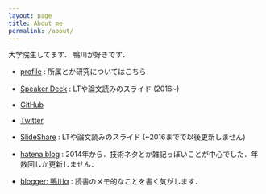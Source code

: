 ```yaml
---
layout: page
title: About me
permalink: /about/
---
```


大学院生してます．
鴨川が好きです．

- [profile](http://wkblab.github.io/member/nzw) : 所属とか研究についてはこちら
- [Speaker Deck](https://speakerdeck.com/nzw0301) : LTや論文読みのスライド (2016~)
- [GitHub](https://github.com/nzw0301)
- [Twitter](https://twitter.com/nzw0301)

- [SlideShare](http://www.slideshare.net/kentonozawa75) : LTや論文読みのスライド (~2016までで以後更新しません)
- [hatena blog](http://nzw.hatenablog.jp/) : 2014年から．技術ネタとか雑記っぽいことが中心でした．年数回しか更新しません．
- [blogger: 鴨川α](http://alphakamo.blogspot.jp/) : 読書のメモ的なことを書く気がします．
